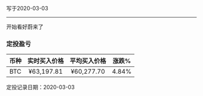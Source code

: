 写于2020-03-03

-----
开始看好蔚来了

### 定投盈亏

| 币种 | 实时买入价格 | 平均买入价格 |  涨跌%  |
| :--: | :----------: | :----------: | :-----: |
| BTC  |  ¥63,197.81 |   ¥60,277.70  | 4.84%  |

定投记录日期：2020-03-03
